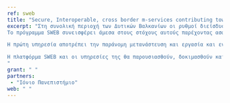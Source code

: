 ```yaml
---
ref: sweb
title: "Secure, Interoperable, cross border m-services contributing towards a trustful European cooperation with the non-EU member Western Balkan countries"
excerpt: "Στη συνολική περιοχή των Δυτικών Βαλκανίων οι ρυθμοί διείσδυσης των κινητών υπηρεσιών είναι σχεδόν διπλοί από τους αναμενόμενους μέσους όρους. Το γεγονός αυτό δίνει το πλεονέκτημα στην τοπική αυτοδιοίκηση να προσχωρήσει άμεσα σε υπηρεσίες κινητής διακυβέρνησης (mobile government) σε σημαντικά πανευρωπαϊκά θέματα, όπως την παράνομη μετανάστευση, την παράνομη εργασία και το ξέπλυμα χρήματος.
Το πρόγραμμα SWEB συνεισφέρει άμεσα στους στόχους αυτούς παρέχοντας ασφαλείς m-υπηρεσίες σύμφωνες με την ευρωπαϊκή νομοθεσία και πολιτική. Οι βασικοί στόχοι του προγράμματος είναι η ανάπτυξη μίας ασφαλούς, διαδραστικής, ανοικτής πλατφόρμας με βάση την οποία δύο κυβερνητικές οργανώσεις όμορων κρατών μπορούν να παρέχουν με ασφάλεια πιστοποιητικά διαμονής και εργασίας και να διαχειρισθούν φορολογικές πληροφορίες.

Η πρώτη υπηρεσία αποτρέπει την παράνομη μετανάστευση και εργασία και ενισχύει την ασφαλή μετακίνηση των πολιτών στην ευρωπαϊκή επικράτεια. Η δεύτερη υπηρεσία αποτρέπει το ξέπλυμα χρήματος και προωθεί τις ασφαλείς συναλλαγές στην περιοχή.

Η πλατφόρμα SWEB και οι υπηρεσίες της θα παρουσιασθούν, δοκιμασθούν και αξιολογηθούν στις επτά εμπλεκόμενες στο πρόγραμμα τοπικές αυτοδιοικήσεις.
"
grant: " "
partners:
 - "Ιόνιο Πανεπιστήμιο"
web: " "
---
```


